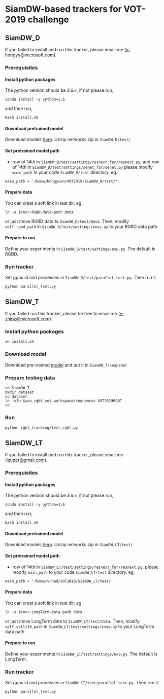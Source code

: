 # SiamDW-based trackers for VOT-2019 challenge
## SiamDW_D

If you failed to install and run this tracker, please email me (v-hongyy@microsoft.com).

### Prerequisites
#### Install python packages
The python version should be 3.6.x, if not please run,
```
conda install -y python=3.6
```

and then run,
```
bash install.sh
```

#### Download pretrained model
Download models [here](https://drive.google.com/file/d/1f44B3zHO9Sjz8W3IvnZRKmlHlOkBCP7i/view?usp=sharing).
Unzip networks.zip in `SiamDW_D/test/`

#### Set pretrained model path
- row of 14th in `SiamDW_D/test/settings/resnext_far/resnext.py`,
  and row of 14th in `SiamDW_D/test/settings/senet_far/senet.py`
  please modify `main_path` to your code `SiamDW_D/test` directory. eg.
```
main_path = '/home/hongyuan/VOT2019/SiamDW_D/test/'
```

#### Prepare data
You can creat a soft link in test dir. eg.
```
ln -s $Your-RGBD-data-path data 
```
or just move RGBD data to `SiamDW_D/test/data`.
Then, modify `self.rgbd_path` in `SiamDW_D/test/settings/envs.py` to your RGBD data path.

#### Prepare to run
Define your experiments in `SiamDW_D/test/settings/exp.py`. The default is RGBD.

### Run tracker
Set gpus id and processes in `SiamDW_D/test/parallel_test.py`.
Then run it.
```
python parallel_test.py
```

## SiamDW_T
If you failed run this tracker, please be free to email me (v-zhipz@microsoft.com).

### Install python packages
```
sh install.sh
```

### Download model
Download pre-trained [model](https://drive.google.com/file/d/1n2UEClYOhCFA27pz0JBshwHjx1sUYuiu/view?usp=sharing) and put it in `SiamDW_T/snapshot`

### Prepare testing data
```
cd SiamDW_T
mkdir dataset
cd dataset
ln -sfb $you_rgbt_vot_workspace/sequences VOT2019RGBT
cd ..
```


### Run
```
python rgbt_tracking/test_rgbt.py
```

## SiamDW_LT

If you failed to install and run this tracker, please email me (lzuqer@gmail.com).

### Prerequisites
#### Install python packages
The python version should be 3.6.x, if not please run,
```
conda install -y python=3.6
```

and then run,
```
bash install.sh
```

#### Download pretrained model
Download models [here](https://drive.google.com/open?id=1fJ_V5WCKROoBseLBQk3xALBqWaMb0kY8).
Unzip networks.zip in `SiamDW_LT/test/`

#### Set pretrained model path
- row of 14th in `SiamDW_LT/test/settings/resnext_far/resnext.py`,
  please modify `main_path` to your code `SiamDW_LT/test` directory. eg.
```
main_path = '/home/v-had/VOT2019/SiamDW_LT/test/'
```

#### Prepare data
You can creat a soft link in test dir. eg.
```
ln -s $Your-LongTerm-data-path data
```
or just move LongTerm data to `SiamDW_LT/test/data`.
Then, modify `self.votlt19_path` in `SiamDW_LT/test/settings/envs.py` to your LongTerm data path.

#### Prepare to run
Define your experiments in `SiamDW_LT/test/settings/exp.py`. The default is LongTerm.

### Run tracker
Set gpus id and processes in `SiamDW_LT/test/parallel_test.py`.
Then run it.
```
python parallel_test.py



